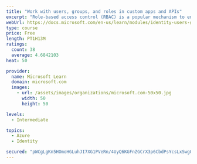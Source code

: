```yaml
---
title: "Work with users, groups, and roles in custom apps and APIs"
excerpt: "Role-based access control (RBAC) is a popular mechanism to enforce authorization in applications. The administrator assigns roles to different users and groups to control who can access to what content and functionality. Using RBAC with Application Roles and Role Claims, developers can securely enforce authorization in their apps with little effort on their part. Another approach is to use Azure AD Groups and Group Claims. In this module, you’ll learn how to use both Azure AD Groups and Application Roles to provide fine grained access control to an application."
webUrl: https://docs.microsoft.com/en-us/learn/modules/identity-users-groups-approles/
type: course
price: Free
length: PT1H13M
ratings:
  count: 38
  average: 4.6842103
heat: 50

provider:
  name: Microsoft Learn
  domain: microsoft.com
  images:
    - url: /assets/images/organizations/microsoft.com-50x50.jpg
      width: 50
      height: 50

levels:
  - Intermediate

topics:
  - Azure
  - Identity

secured: "pWCgLgKn5HOmoHGLuhJI7XG1PVeRn/4UyQ6KGFnZGCrX3p6CbdPsYcsLxSwgO9Gs30PgTuIpYE8GXU0ajbBdtp8KXbKeCVJCxbVCSXPqMFtqYgZV+DwBw1c/W4BhMBtzHGkW7PUJdclB45frp5KxxsZzr6VLNgwqc2GVBQnUGl7pGIPMcEq59ZpA3Y538xUKy8borN9z3X5/4hlisVTJCgRTZY4X03/AqmFsvQKXlkx60Pfj1dy7WtqRjlDLoPtwae/5cCe5cn9d5N3kYrh6gqW0g5+1BnpnQ5Wws8TY78oQTxSto8k8x9G4yp+MUsCcJzk4VfO2NsfH9mrASBXWARXEY7Z4tECumN4Hb3hIj+3ujhbQlzJhr1zReF29YMUzvhq1deMgAhq/DxD6VV9ayQ==;t2WWUSe+p+Bn9otkRu2PhA=="
---
```


